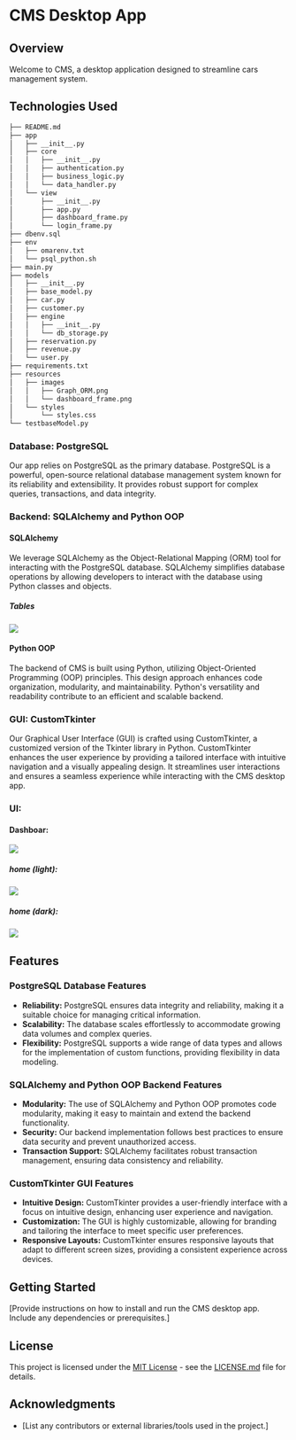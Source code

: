 # CMS Desktop App

## Overview

Welcome to CMS, a desktop application designed to streamline cars management system.

## Technologies Used

```r
├── README.md
├── app
│   ├── __init__.py
│   ├── core
│   │   ├── __init__.py
│   │   ├── authentication.py
│   │   ├── business_logic.py
│   │   └── data_handler.py
│   └── view
│       ├── __init__.py
│       ├── app.py
│       ├── dashboard_frame.py
│       └── login_frame.py
├── dbenv.sql
├── env
│   ├── omarenv.txt
│   └── psql_python.sh
├── main.py
├── models
│   ├── __init__.py
│   ├── base_model.py
│   ├── car.py
│   ├── customer.py
│   ├── engine
│   │   ├── __init__.py
│   │   └── db_storage.py
│   ├── reservation.py
│   ├── revenue.py
│   └── user.py
├── requirements.txt
├── resources
│   ├── images
│   │   ├── Graph_ORM.png
│   │   └── dashboard_frame.png
│   └── styles
│       └── styles.css
└── testbaseModel.py
```
### Database: PostgreSQL

Our app relies on PostgreSQL as the primary database. PostgreSQL is a powerful, open-source relational database management system known for its reliability and extensibility. It provides robust support for complex queries, transactions, and data integrity.

### Backend: SQLAlchemy and Python OOP

#### SQLAlchemy

We leverage SQLAlchemy as the Object-Relational Mapping (ORM) tool for interacting with the PostgreSQL database. SQLAlchemy simplifies database operations by allowing developers to interact with the database using Python classes and objects.

##### Tables
![](./resources/images/Graph_ORM.png)

#### Python OOP

The backend of CMS is built using Python, utilizing Object-Oriented Programming (OOP) principles. This design approach enhances code organization, modularity, and maintainability. Python's versatility and readability contribute to an efficient and scalable backend.

### GUI: CustomTkinter

Our Graphical User Interface (GUI) is crafted using CustomTkinter, a customized version of the Tkinter library in Python. CustomTkinter enhances the user experience by providing a tailored interface with intuitive navigation and a visually appealing design. It streamlines user interactions and ensures a seamless experience while interacting with the CMS desktop app.

### UI:

#### Dashboar:
![](./resources/images/dashboard_frame.png)

##### home (light):
![](./resources/images/home.jpg)

##### home (dark):
![](./resources/images/homedark.jpg)

## Features

### PostgreSQL Database Features

- **Reliability:** PostgreSQL ensures data integrity and reliability, making it a suitable choice for managing critical information.
- **Scalability:** The database scales effortlessly to accommodate growing data volumes and complex queries.
- **Flexibility:** PostgreSQL supports a wide range of data types and allows for the implementation of custom functions, providing flexibility in data modeling.

### SQLAlchemy and Python OOP Backend Features

- **Modularity:** The use of SQLAlchemy and Python OOP promotes code modularity, making it easy to maintain and extend the backend functionality.
- **Security:** Our backend implementation follows best practices to ensure data security and prevent unauthorized access.
- **Transaction Support:** SQLAlchemy facilitates robust transaction management, ensuring data consistency and reliability.

### CustomTkinter GUI Features

- **Intuitive Design:** CustomTkinter provides a user-friendly interface with a focus on intuitive design, enhancing user experience and navigation.
- **Customization:** The GUI is highly customizable, allowing for branding and tailoring the interface to meet specific user preferences.
- **Responsive Layouts:** CustomTkinter ensures responsive layouts that adapt to different screen sizes, providing a consistent experience across devices.

## Getting Started

[Provide instructions on how to install and run the CMS desktop app. Include any dependencies or prerequisites.]

## License

This project is licensed under the [MIT License](LICENSE.md) - see the [LICENSE.md](LICENSE.md) file for details.

## Acknowledgments

- [List any contributors or external libraries/tools used in the project.]
